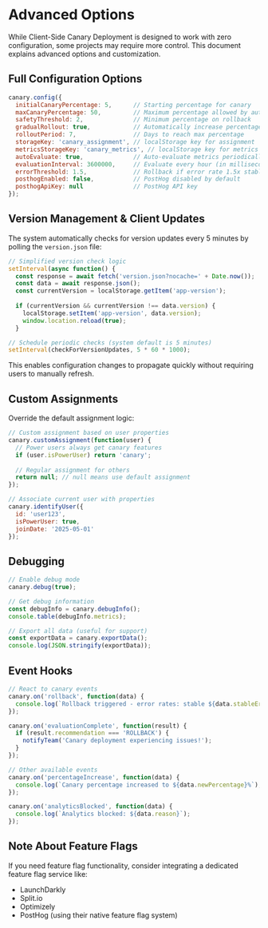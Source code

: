 # Advanced Options

While Client-Side Canary Deployment is designed to work with zero configuration, some projects may require more control. This document explains advanced options and customization.

## Full Configuration Options

```javascript
canary.config({
  initialCanaryPercentage: 5,      // Starting percentage for canary
  maxCanaryPercentage: 50,         // Maximum percentage allowed by auto-scaling
  safetyThreshold: 2,              // Minimum percentage on rollback
  gradualRollout: true,            // Automatically increase percentage
  rolloutPeriod: 7,                // Days to reach max percentage
  storageKey: 'canary_assignment', // localStorage key for assignment
  metricsStorageKey: 'canary_metrics', // localStorage key for metrics
  autoEvaluate: true,              // Auto-evaluate metrics periodically
  evaluationInterval: 3600000,     // Evaluate every hour (in milliseconds)
  errorThreshold: 1.5,             // Rollback if error rate 1.5x stable version
  posthogEnabled: false,           // PostHog disabled by default
  posthogApiKey: null              // PostHog API key
});
```

## Version Management & Client Updates

The system automatically checks for version updates every 5 minutes by polling the `version.json` file:

```javascript
// Simplified version check logic
setInterval(async function() {
  const response = await fetch('version.json?nocache=' + Date.now());
  const data = await response.json();
  const currentVersion = localStorage.getItem('app-version');
  
  if (currentVersion && currentVersion !== data.version) {
    localStorage.setItem('app-version', data.version);
    window.location.reload(true);
  }

// Schedule periodic checks (system default is 5 minutes)
setInterval(checkForVersionUpdates, 5 * 60 * 1000);
```

This enables configuration changes to propagate quickly without requiring users to manually refresh.

## Custom Assignments

Override the default assignment logic:

```javascript
// Custom assignment based on user properties
canary.customAssignment(function(user) {
  // Power users always get canary features
  if (user.isPowerUser) return 'canary';
  
  // Regular assignment for others
  return null; // null means use default assignment
});

// Associate current user with properties
canary.identifyUser({
  id: 'user123',
  isPowerUser: true,
  joinDate: '2025-05-01'
});
```

## Debugging

```javascript
// Enable debug mode
canary.debug(true);

// Get debug information
const debugInfo = canary.debugInfo();
console.table(debugInfo.metrics);

// Export all data (useful for support)
const exportData = canary.exportData();
console.log(JSON.stringify(exportData));
```

## Event Hooks

```javascript
// React to canary events
canary.on('rollback', function(data) {
  console.log(`Rollback triggered - error rates: stable ${data.stableErrorRate}, canary ${data.canaryErrorRate}`);
});

canary.on('evaluationComplete', function(result) {
  if (result.recommendation === 'ROLLBACK') {
    notifyTeam('Canary deployment experiencing issues!');
  }
});

// Other available events
canary.on('percentageIncrease', function(data) {
  console.log(`Canary percentage increased to ${data.newPercentage}%`);
});

canary.on('analyticsBlocked', function(data) {
  console.log(`Analytics blocked: ${data.reason}`);
});
```

## Note About Feature Flags

If you need feature flag functionality, consider integrating a dedicated feature flag service like:
- LaunchDarkly
- Split.io
- Optimizely
- PostHog (using their native feature flag system)
